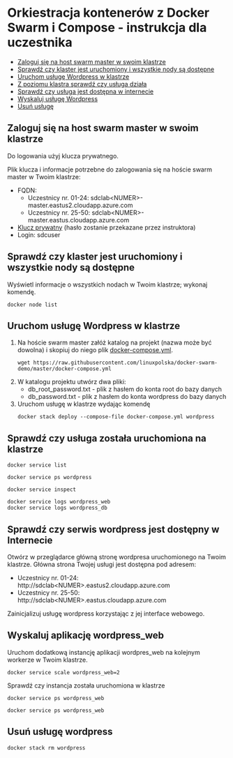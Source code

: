 # Orkiestracja kontenerów z Docker Swarm i Compose - instrukcja dla uczestnika

- [Zaloguj się na host swarm master w swoim klastrze](#logowanie)
- [Sprawdź czy klaster jest uruchomiony i wszystkie nody są dostępne](#weryfikacja-klaster)
- [Uruchom usługę Wordpress w klastrze](#usluga-uruchomienie)
- [Z poziomu klastra sprawdź czy usługa działa](#usluga-weryfikacja-klaster)
- [Sprawdź czy usługa jest dostępna w internecie](#usluga-weryfikacja-internet)
- [Wyskaluj usługę Wordpress](#usluga-skalowanie)
- [Usuń usługę](#usluga-usuniecie)


## Zaloguj się na host swarm master w swoim klastrze <a id='logowanie'/>

Do logowania użyj klucza prywatnego.

Plik klucza i informacje potrzebne do zalogowania się na hoście swarm master w Twoim klastrze:

- FQDN:
  - Uczestnicy nr. 01-24: sdclab\<NUMER>-master.eastus2.cloudapp.azure.com
  - Uczestnicy nr. 25-50: sdclab\<NUMER>-master.eastus.cloudapp.azure.com
- [Klucz prywatny](https://gist.github.com/dkws/9ad258d599cae42b6e896543a2a05c26) (hasło zostanie przekazane przez instruktora)
- Login: sdcuser



## Sprawdź czy klaster jest uruchomiony i wszystkie nody są dostępne <a id="weryfikacja-klaster"/>
Wyświetl informacje o wszystkich nodach w Twoim klastrze; wykonaj komendę.

```
docker node list
```

## Uruchom usługę Wordpress w klastrze <a id="usluga-uruchomienie"/>

1. Na hoście swarm master załóż katalog na projekt (nazwa może być dowolna) i skopiuj do niego plik [docker-compose.yml](https://raw.githubusercontent.com/linuxpolska/docker-swarm-demo/master/docker-compose.yml).
    ```
    wget https://raw.githubusercontent.com/linuxpolska/docker-swarm-demo/master/docker-compose.yml
    ```
2. W katalogu projektu utwórz dwa pliki:
   - db_root_password.txt - plik z hasłem do konta root do bazy danych
   - db_password.txt - plik z hasłem do konta wordpress do bazy danych
4. Uruchom usługę w klastrze wydając komendę
    ```
    docker stack deploy --compose-file docker-compose.yml wordpress
    ```
## Sprawdź czy usługa została uruchomiona na klastrze
```
docker service list
```
```
docker service ps wordpress
```
```
docker service inspect
```
```
docker service logs wordpress_web
docker service logs wordpress_db
```


## Sprawdź czy serwis wordpress jest dostępny w Internecie
Otwórz w przeglądarce główną stronę wordpresa uruchomionego na Twoim klastrze. Główna strona Twojej usługi jest dostępna pod adresem: 
- Uczestnicy nr. 01-24: http:\/\/sdclab\<NUMER\>.eastus2.cloudapp.azure.com
- Uczestnicy nr. 25-50: http:\/\/sdclab\<NUMER\>.eastus.cloudapp.azure.com

Zainicjalizuj usługę wordpress korzystając z jej interface webowego.

## Wyskaluj aplikację wordpress_web
Uruchom dodatkową instancję aplikacji wordpres_web na kolejnym workerze w Twoim klastrze.
```
docker service scale wordpress_web=2
```
Sprawdź czy instancja została uruchomiona w klastrze
```
docker service ps wordpress_web
````
```
docker service ps wordpress_web
```

## Usuń usługę wordpress
```
docker stack rm wordpress
```
